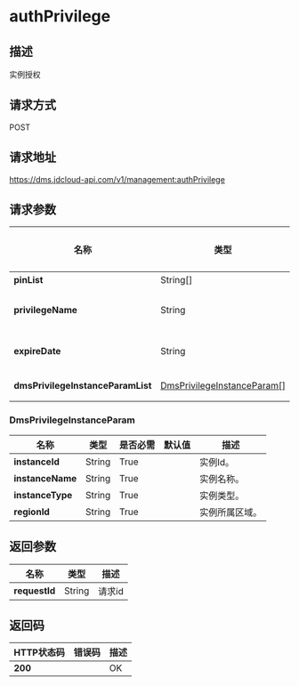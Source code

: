 # authPrivilege


## 描述
实例授权

## 请求方式
POST

## 请求地址
https://dms.jdcloud-api.com/v1/management:authPrivilege


## 请求参数
|名称|类型|是否必需|默认值|描述|
|---|---|---|---|---|
|**pinList**|String[]|True| |用户pin列表信息|
|**privilegeName**|String|True| |权限名称,枚举值：PrivilegeLogin(实例登录权限)|
|**expireDate**|String|True| |授权过期时间(yyyy-MM-dd'T'HH:mm:ss.SSS'Z')|
|**dmsPrivilegeInstanceParamList**|[DmsPrivilegeInstanceParam[]](authprivilege#DmsPrivilegeInstanceParam)|True| |授权实例的信息，主要包括用户实例ID和实例名称|

### <div id="DmsPrivilegeInstanceParam">DmsPrivilegeInstanceParam</div>
|名称|类型|是否必需|默认值|描述|
|---|---|---|---|---|
|**instanceId**|String|True| |实例Id。|
|**instanceName**|String|True| |实例名称。|
|**instanceType**|String|True| |实例类型。|
|**regionId**|String|True| |实例所属区域。|

## 返回参数
|名称|类型|描述|
|---|---|---|
|**requestId**|String|请求id|


## 返回码
|HTTP状态码|错误码|描述|
|---|---|---|
|**200**||OK|
